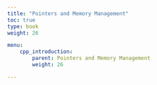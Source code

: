 ```yaml
---
title: "Pointers and Memory Management"
toc: true
type: book
weight: 26

menu:
    cpp_introduction:
        parent: Pointers and Memory Management
        weight: 26

---
```



